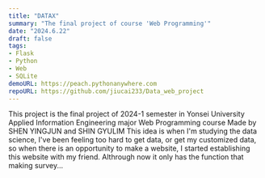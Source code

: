 ```yaml
---
title: "DATAX"
summary: "The final project of course 'Web Programming'"
date: "2024.6.22"
draft: false
tags:
- Flask
- Python
- Web
- SQLite
demoURL: https://peach.pythonanywhere.com
repoURL: https://github.com/jiucai233/Data_web_project
---
```


This project is the final project of 2024-1 semester in Yonsei University 
Applied Information Engineering major 
Web Programming course
Made by SHEN YINGJUN and SHIN GYULIM
This idea is when I'm studying the data science, I've been feeling too hard to get data, or get my customized data, so when there is an opportunity to make a website, I started establishing this website with my friend. Althrough now it only has the function that making survey...
